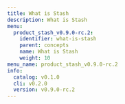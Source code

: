 ```yaml
---
title: What is Stash
description: What is Stash
menu:
  product_stash_v0.9.0-rc.2:
    identifier: what-is-stash
    parent: concepts
    name: What is Stash
    weight: 10
menu_name: product_stash_v0.9.0-rc.2
info:
  catalog: v0.1.0
  cli: v0.2.0
  version: v0.9.0-rc.2
---
```


